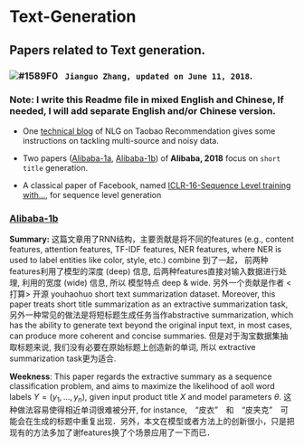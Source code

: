# Text-Generation

## Papers related to Text generation. 
###  ![#1589F0](https://placehold.it/15/1589F0/000000?text=+) ` Jianguo Zhang, updated on June 11, 2018`.

### Note: I write this Readme file in mixed English and Chinese, If needed, I will add separate English and/or Chinese version. 

* One [technical blog](https://zhuanlan.zhihu.com/p/33956907) of NLG on Taobao Recommendation gives some instructions on tackling multi-source and noisy data.  

* Two papers ([Alibaba-1a](https://github.com/jianguoz/Text-Generation/blob/master/1-Alibaba-18-A%20Multi-task%20Learning%20Approach%20for%20Improving%20Product%20Title%20Compression%20with%20User%20Search%20Log%20Data.pdf), [Alibaba-1b](https://github.com/jianguoz/Text-Generation/blob/master/2-Alibaba-18-Automatic%20Generation%20of%20Chinese%20Short%20Product%20Titles%20for%20Mobile%20Display.pdf)) of **Alibaba, 2018** focus on `short title` generation.

* A classical paper of Facebook, named [ICLR-16-Sequence Level training with...](https://github.com/jianguoz/Text-Generation/blob/master/ICLR-16-Sequence%20Level%20training%20with%20Recurrent%20Neural%20Networks.pdf), for sequence level generation


### [Alibaba-1b](https://github.com/jianguoz/Text-Generation/blob/master/2-Alibaba-18-Automatic%20Generation%20of%20Chinese%20Short%20Product%20Titles%20for%20Mobile%20Display.pdf)

**Summary:** 这篇文章用了RNN结构，主要贡献是将不同的features (e.g., content features, attention features, TF-IDF features, NER features, where NER is used to label entities like color, style, etc.) combine 到了一起， 前两种features利用了模型的深度 (deep) 信息, 后两种features直接对输入数据进行处理, 利用的宽度 (wide) 信息, 所以 模型特点 deep & wide. 另外一个贡献是作者 <打算> 开源 youhaohuo short text summarization dataset. Moreover, this paper treats short title summarization as an extractive summarization task, 另外一种常见的做法是将短标题生成任务当作abstractive summarization, which has the ability to generate text beyond the original input text, in most cases, can produce more coherent and concise summaries. 但是对于淘宝数据集抽取标题来说, 我们没有必要在原始标题上创造新的单词, 所以 extractive summarization task更为适合. 

**Weekness**: This paper regards the extractive summary as a sequence classification problem, and aims to maximize the likelihood of aoll word labels $Y=(y_1,...,y_n)$, given input product title $X$ and model parameters $\theta$. 这种做法容易使得相近单词很难被分开, for instance,　“皮衣”　和　“皮夹克”　可能会在生成的标题中重复出现．另外，本文在模型或者方法上的创新很小，只是把现有的方法多加了谢features换了个场景应用了一下而已． 

